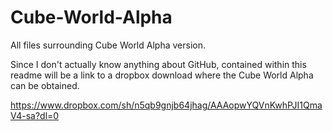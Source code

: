# Cube-World-Alpha
All files surrounding Cube World Alpha version.

Since I don't actually know anything about GitHub, contained within this readme will be a link to a dropbox download where the Cube World Alpha can be obtained.

https://www.dropbox.com/sh/n5qb9gnjb64jhag/AAAopwYQVnKwhPJI1QmaV4-sa?dl=0

